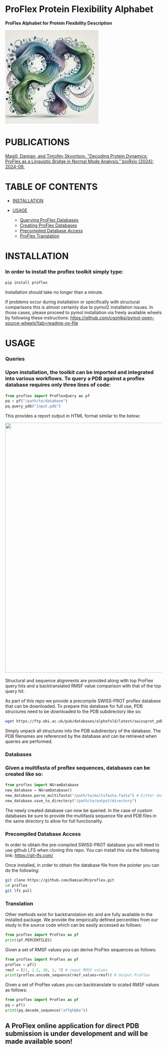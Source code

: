 # ProFlex Protein Flexibility Alphabet
**ProFlex Alphabet for Protein Flexibility Description**

<img src="https://raw.githubusercontent.com/DamianJM/proflex/main/img/PF_logo.jpg" width="300" height="300"></img> 

# PUBLICATIONS

[Magill, Damian, and Timofey Skvortsov. "Decoding Protein Dynamics: ProFlex as a Linguistic Bridge in Normal Mode Analysis." bioRxiv (2024): 2024-09.](https://www.biorxiv.org/content/10.1101/2024.09.21.614246v1)

# TABLE OF CONTENTS

- [INSTALLATION](#INSTALLATION)
 
- [USAGE](#USAGE)
    - [Querying ProFlex Databases](#Queries)
    - [Creating ProFlex Databases](#Databases)
    - [Precompiled Database Access](#Precompiled-Database-Access)
    - [ProFlex Translation](#Translation)

# INSTALLATION

### In order to install the proflex toolkit simply type:
```bash
pip install proflex
```

Installation should take no longer than a minute.

If problems occur during installation or specifically with structural comparisons this is almost certainly due to pymol2 installation issues. In those cases, please proceed to pymol installation via freely available wheels by following these instructions: https://github.com/cgohlke/pymol-open-source-wheels?tab=readme-ov-file

# USAGE

### Queries

### Upon installation, the toolkit can be imported and integrated into various workflows. To query a PDB against a proflex database requires only three lines of code:

```python
from proflex import ProFlexQuery as pf
pq = pf("/path/to/database")
pq.query_pdb("input.pdb")
```

This provides a report output in HTML format similar to the below:

<img src="https://raw.githubusercontent.com/DamianJM/proflex/main/img/FiguresProFlex.jpg" width="600" height="800"></img> 

Structural and sequence alignments are provided along with top ProFlex query hits and a backtranslated RMSF value comparison with that of the top query hit.

As part of this repo we provide a precompile SWISS-PROT proflex database that can be downloaded. To prepare this database for full use, PDB structures need to be downloaded to the PDB subdirectory like so:
```bash
wget https://ftp.ebi.ac.uk/pub/databases/alphafold/latest/swissprot_pdb_v4.tar
```
Simply unpack all structures into the PDB subdirectory of the database. The PDB filenames are referenced by the database and can be retrieved when queries are performed.

### Databases

### Given a multifasta of proflex sequences, databases can be created like so:
```python
from proflex import NGramDatabase
new_database = NGramDatabase()
new_database.parse_multifasta("/path/to/multifasta.fasta") # Either download pre-made database or provide proflex values constructed using encode_sequences
new_database.save_to_directory("/path/to/output/directory")
```
The newly created database can now be queried. In the case of custom databases be sure to provide the mutlifasta sequence file and PDB files in the same directory to allow for full functionality.

### Precompiled Database Access

In order to obtain the pre-compiled SWISS-PROT database you will need to use github LFS when cloning this repo. You can install this via the following link: https://git-lfs.com/

Once installed, in order to obtain the database file from the pointer you can do the following:

```bash
git clone https://github.com/DamianJM/proflex.git
cd proflex
git lfs pull
```

### Translation

Other methods exist for backtranslation etc and are fully available in the installed package. We provide the empirically defined percentiles from our study in the source code which can be easily accessed as follows:

```python
from proflex import ProFlex as pf
print(pf.PERCENTILES)
```

Given a set of RMSF values you can derive ProFlex sequences as follows:

```python
from proflex import ProFlex as pf
proflex = pf()
rmsf = [21, 1.2, 10, 1, 7] # input RMSF values
print(proflex.encode_sequence(rmsf_values=rmsf)) # Output ProFlex
```
Given a set of ProFlex values you can backtranslate to scaled RMSF values as follows:

```python
from proflex import ProFlex as pf
pq = pf()
print(pq.decode_sequence("affghQAa"))
```

## A ProFlex online application for direct PDB submission is under development and will be made available soon!

